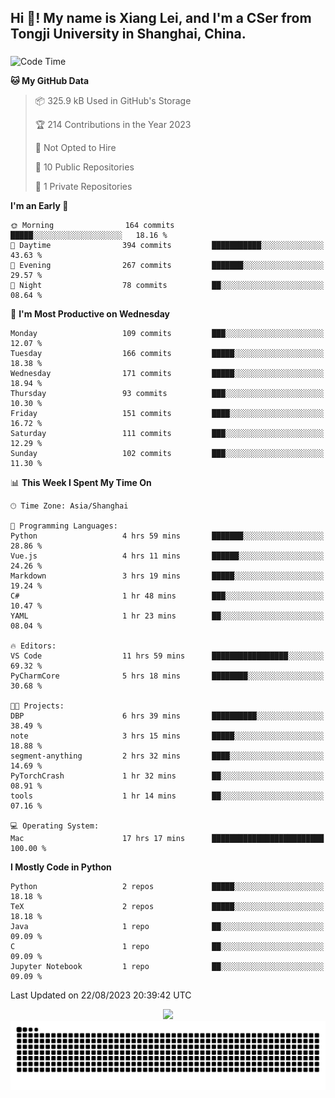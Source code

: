 <h2 align="left">Hi 👋! My name is Xiang Lei, and I'm a CSer from Tongji University in Shanghai, China.</h2>

###

<!--START_SECTION:waka-->
![Code Time](http://img.shields.io/badge/Code%20Time-152%20hrs%2049%20mins-blue)

**🐱 My GitHub Data** 

> 📦 325.9 kB Used in GitHub's Storage 
 > 
> 🏆 214 Contributions in the Year 2023
 > 
> 🚫 Not Opted to Hire
 > 
> 📜 10 Public Repositories 
 > 
> 🔑 1 Private Repositories 
 > 
**I'm an Early 🐤** 

```text
🌞 Morning                164 commits         █████░░░░░░░░░░░░░░░░░░░░   18.16 % 
🌆 Daytime                394 commits         ███████████░░░░░░░░░░░░░░   43.63 % 
🌃 Evening                267 commits         ███████░░░░░░░░░░░░░░░░░░   29.57 % 
🌙 Night                  78 commits          ██░░░░░░░░░░░░░░░░░░░░░░░   08.64 % 
```
📅 **I'm Most Productive on Wednesday** 

```text
Monday                   109 commits         ███░░░░░░░░░░░░░░░░░░░░░░   12.07 % 
Tuesday                  166 commits         █████░░░░░░░░░░░░░░░░░░░░   18.38 % 
Wednesday                171 commits         █████░░░░░░░░░░░░░░░░░░░░   18.94 % 
Thursday                 93 commits          ███░░░░░░░░░░░░░░░░░░░░░░   10.30 % 
Friday                   151 commits         ████░░░░░░░░░░░░░░░░░░░░░   16.72 % 
Saturday                 111 commits         ███░░░░░░░░░░░░░░░░░░░░░░   12.29 % 
Sunday                   102 commits         ███░░░░░░░░░░░░░░░░░░░░░░   11.30 % 
```


📊 **This Week I Spent My Time On** 

```text
🕑︎ Time Zone: Asia/Shanghai

💬 Programming Languages: 
Python                   4 hrs 59 mins       ███████░░░░░░░░░░░░░░░░░░   28.86 % 
Vue.js                   4 hrs 11 mins       ██████░░░░░░░░░░░░░░░░░░░   24.26 % 
Markdown                 3 hrs 19 mins       █████░░░░░░░░░░░░░░░░░░░░   19.24 % 
C#                       1 hr 48 mins        ███░░░░░░░░░░░░░░░░░░░░░░   10.47 % 
YAML                     1 hr 23 mins        ██░░░░░░░░░░░░░░░░░░░░░░░   08.04 % 

🔥 Editors: 
VS Code                  11 hrs 59 mins      █████████████████░░░░░░░░   69.32 % 
PyCharmCore              5 hrs 18 mins       ████████░░░░░░░░░░░░░░░░░   30.68 % 

🐱‍💻 Projects: 
DBP                      6 hrs 39 mins       ██████████░░░░░░░░░░░░░░░   38.49 % 
note                     3 hrs 15 mins       █████░░░░░░░░░░░░░░░░░░░░   18.88 % 
segment-anything         2 hrs 32 mins       ████░░░░░░░░░░░░░░░░░░░░░   14.69 % 
PyTorchCrash             1 hr 32 mins        ██░░░░░░░░░░░░░░░░░░░░░░░   08.91 % 
tools                    1 hr 14 mins        ██░░░░░░░░░░░░░░░░░░░░░░░   07.16 % 

💻 Operating System: 
Mac                      17 hrs 17 mins      █████████████████████████   100.00 % 
```

**I Mostly Code in Python** 

```text
Python                   2 repos             █████░░░░░░░░░░░░░░░░░░░░   18.18 % 
TeX                      2 repos             █████░░░░░░░░░░░░░░░░░░░░   18.18 % 
Java                     1 repo              ██░░░░░░░░░░░░░░░░░░░░░░░   09.09 % 
C                        1 repo              ██░░░░░░░░░░░░░░░░░░░░░░░   09.09 % 
Jupyter Notebook         1 repo              ██░░░░░░░░░░░░░░░░░░░░░░░   09.09 % 
```




 Last Updated on 22/08/2023 20:39:42 UTC
<!--END_SECTION:waka-->

<div align="center">
  <img src="https://github-readme-stats.vercel.app/api?username=Lei00764&show_icons=true&theme=radical" />
 </div>

 <div align="center">

<picture>
  <source media="(prefers-color-scheme: dark)" srcset="https://raw.githubusercontent.com/Lei00764/Lei00764/output/github-contribution-grid-snake-dark.svg">
  <source media="(prefers-color-scheme: light)" srcset="https://raw.githubusercontent.com/Lei00764/Lei00764/output/github-contribution-grid-snake.svg">
  <img alt="github contribution grid snake animation" src="https://raw.githubusercontent.com/Lei00764/Lei00764/output/github-contribution-grid-snake.svg">
</picture>

</div>




